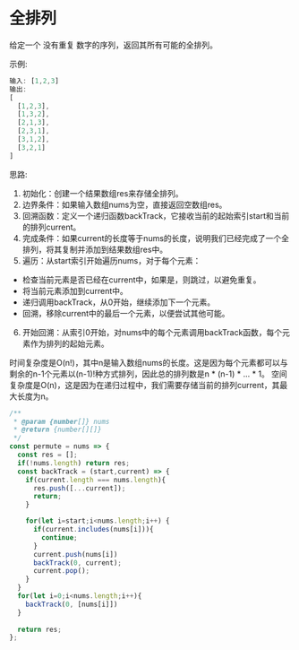 # 全排列

给定一个 没有重复 数字的序列，返回其所有可能的全排列。

示例:

```js
输入: [1,2,3]
输出:
[
  [1,2,3],
  [1,3,2],
  [2,1,3],
  [2,3,1],
  [3,1,2],
  [3,2,1]
]
```

思路:

1. 初始化：创建一个结果数组res来存储全排列。
2. 边界条件：如果输入数组nums为空，直接返回空数组res。
3. 回溯函数：定义一个递归函数backTrack，它接收当前的起始索引start和当前的排列current。
4. 完成条件：如果current的长度等于nums的长度，说明我们已经完成了一个全排列，将其复制并添加到结果数组res中。
5. 遍历：从start索引开始遍历nums，对于每个元素：
  - 检查当前元素是否已经在current中，如果是，则跳过，以避免重复。
  - 将当前元素添加到current中。
  - 递归调用backTrack，从0开始，继续添加下一个元素。
  - 回溯，移除current中的最后一个元素，以便尝试其他可能。
6. 开始回溯：从索引0开始，对nums中的每个元素调用backTrack函数，每个元素作为排列的起始元素。

时间复杂度是O(n!)，其中n是输入数组nums的长度。这是因为每个元素都可以与剩余的n-1个元素以(n-1)!种方式排列，因此总的排列数是n * (n-1) * ... * 1。
空间复杂度是O(n)，这是因为在递归过程中，我们需要存储当前的排列current，其最大长度为n。


```js
/**
 * @param {number[]} nums
 * @return {number[][]}
 */
const permute = nums => {
  const res = [];
  if(!nums.length) return res;
  const backTrack = (start,current) => {
    if(current.length === nums.length){
      res.push([...current]);
      return;
    }

    for(let i=start;i<nums.length;i++) {
      if(current.includes(nums[i])){
        continue;
      }
      current.push(nums[i])
      backTrack(0, current);
      current.pop();
    }
  }
  for(let i=0;i<nums.length;i++){
    backTrack(0, [nums[i]])
  }
  
  return res;
};
```